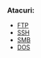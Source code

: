 ### Atacuri:
   
   - [FTP](https://github.com/Dani780-C/Cyber-security/blob/main/attacks/ftp_attack.md)
   - [SSH](https://github.com/Dani780-C/Cyber-security/blob/main/attacks/ssh_attack.md)
   - [SMB](https://github.com/Dani780-C/Cyber-security/blob/main/attacks/smb_attack.md)
   - [DOS](https://github.com/Dani780-C/Cyber-security/blob/main/attacks/dos_attack.md)
